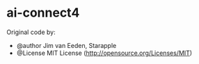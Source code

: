 # ai-connect4

Original code by:

  *  @author Jim van Eeden, Starapple
  *  @License MIT License (http://opensource.org/Licenses/MIT)
